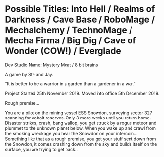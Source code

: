 # Possible Titles: Into Hell / Realms of Darkness / Cave Base / RoboMage / Mechalchemy / TechnoMage / Mecha Firma / Big Dig / Cave of Wonder (COW!) / Everglade

Dev Studio Name: Mystery Meat / 8 bit brains

A game by Ste and Jay.

“It is better to be a warrior in a garden than a gardener in a war.”

Project Started 25th November 2019. Moved into office 5th December 2019.

Rough premise...

You are a pilot on the mining vessel ESS Snowdon, surveying sector 327 scanning for cobalt reserves. Only 3 more weeks until you return home. Disaster strikes, crash, bang wallop, you get struck by a rogue meteor and plummet to the unknown planet  below. When you wake up and crawl from the smoking wreckage you hear the Snowdon on your intercom...
Something like that as a rough premise, you get your stuff sent down from the Snowdon, it comes crashing down from the sky and builds itself on the surface, you are trying to get back..

